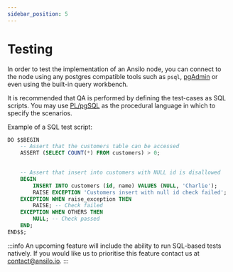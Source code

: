 ```yaml
---
sidebar_position: 5
---
```


# Testing

In order to test the implementation of an Ansilo node, you can connect to the node using
any postgres compatible tools such as `psql`, [pgAdmin](https://www.pgadmin.org/) or even
using the built-in query workbench.

It is recommended that QA is performed by defining the test-cases as SQL scripts.
You may use [PL/pgSQL](https://www.postgresql.org/docs/current/plpgsql.html) as the procedural language in
which to specify the scenarios.

Example of a SQL test script:

```sql
DO $$BEGIN
    -- Assert that the customers table can be accessed
    ASSERT (SELECT COUNT(*) FROM customers) > 0;

    
    -- Assert that insert into customers with NULL id is disallowed
    BEGIN
        INSERT INTO customers (id, name) VALUES (NULL, 'Charlie');
        RAISE EXCEPTION 'Customers insert with null id check failed'; 
    EXCEPTION WHEN raise_exception THEN
        RAISE; -- Check failed
    EXCEPTION WHEN OTHERS THEN
        NULL; -- Check passed
    END;
END$$;
```

:::info
An upcoming feature will include the ability to run SQL-based tests natively.
If you would like us to prioritise this feature contact us at [contact@ansilo.io](mailto:contact@ansilo.io).
:::